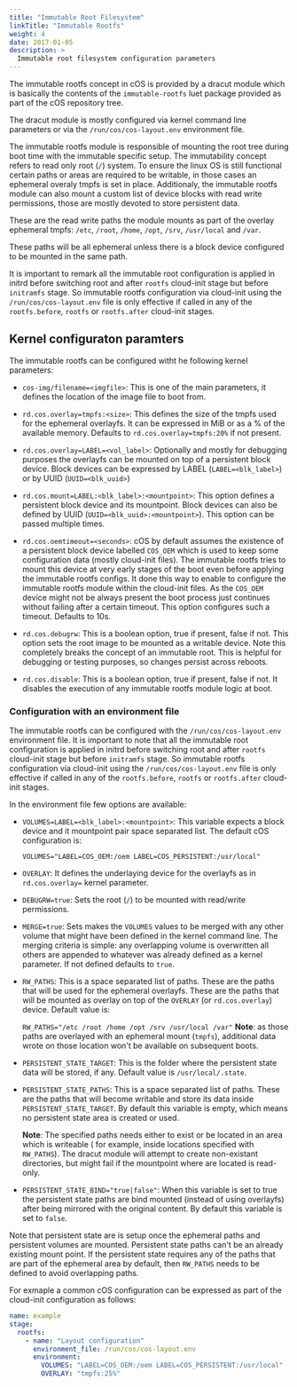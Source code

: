 ```yaml
---
title: "Immutable Root Filesystem"
linkTitle: "Immutable Rootfs"
weight: 4
date: 2017-01-05
description: >
  Immutable root filesystem configuration parameters
---
```


The immutable rootfs concept in cOS is provided by a dracut module which is
basically the contents of the `immutable-rootfs` luet package provided as part
of the cOS repository tree.

The dracut module is mostly configured via kernel command line parameters or
via the `/run/cos/cos-layout.env` environment file.

The immutable rootfs module is responsible of mounting the root tree during 
boot time with the immutable specific setup. The immutability concept refers
to read only root (`/`) system. To ensure the linux OS is still functional
certain paths or areas are required to be writable, in those cases an
ephemeral overaly tmpfs is set in place. Additionaly, the immutable rootfs
module can also mount a custom list of device blocks with read write
permissions, those are mostly devoted to store persistent data.

These are the read write paths the module mounts as part of the overlay
ephemeral tmpfs: `/etc`, `/root`, `/home`, `/opt`, `/srv`, `/usr/local`
and `/var`.

These paths will be all ephemeral unless there is a block device configured
to be mounted in the same path.

It is important to remark all the immutable root configuration is applied
in initrd before switching root and after `rootfs` cloud-init stage but
before `initramfs` stage. So immutable rootfs configuration via cloud-init
using the `/run/cos/cos-layout.env` file is only effective if called in any
of the `rootfs.before`, `rootfs` or `rootfs.after` cloud-init stages.

## Kernel configuraton paramters

The immutable rootfs can be configured witht he following kernel parameters:

* `cos-img/filename=<imgfile>`: This is one of the main parameters, it defines
  the location of the image file to boot from.

* `rd.cos.overlay=tmpfs:<size>`: This defines the size of the tmpfs used for
  the ephemeral overlayfs. It can be expressed in MiB or as a % of the available
  memory. Defaults to `rd.cos.overlay=tmpfs:20%` if not present.

* `rd.cos.overlay=LABEL=<vol_label>`: Optionally and mostly for debugging
  purposes the overlayfs can be mounted on top of a persistent block device.
  Block devices can be expressed by LABEL (`LABEL=<blk_label>`) or by UUID
  (`UUID=<blk_uuid>`)

* `rd.cos.mount=LABEL:<blk_label>:<mountpoint>`: This option defines a
  persistent block device and its mountpoint. Block devices can also be
  defined by UUID (`UUID=<blk_uuid>:<mountpoint>`). This option can be passed
  multiple times.

* `rd.cos.oemtimeout=<seconds>`: cOS by default assumes the existence of a
  persistent block device labelled `COS_OEM` which is used to keep some
  configuration data (mostly cloud-init files). The immutable rootfs tries
  to mount this device at very early stages of the boot even before applying
  the immutable rootfs configs. It done this way to enable to configure the
  immutable rootfs module within the cloud-init files. As the `COS_OEM` device
  might not be always present the boot process just continues without failing
  after a certain timeout. This option configures such a timeout. Defaults to
  10s.

* `rd.cos.debugrw`: This is a boolean option, true if present, false if not.
  This option sets the root image to be mounted as a writable device. Note this
  completely breaks the concept of an immutable root. This is helpful for
  debugging or testing purposes, so changes persist across reboots.

* `rd.cos.disable`: This is a boolean option, true if present, false if not.
  It disables the execution of any immutable rootfs module logic at boot.

### Configuration with an environment file

The immutable rootfs can be configured with the `/run/cos/cos-layout.env`
environment file. It is important to note that all the immutable root
configuration is applied in initrd before switching root and after
`rootfs` cloud-init stage but before `initramfs` stage. So immutable rootfs
configuration via cloud-init using the `/run/cos/cos-layout.env` file is
only effective if called in any of the `rootfs.before`, `rootfs` or
`rootfs.after` cloud-init stages.


In the environment file few options are available:


* `VOLUMES=LABEL=<blk_label>:<mountpoint>`: This variable expects a block device
  and it mountpoint pair space separated list. The default cOS configuration is:

  `VOLUMES="LABEL=COS_OEM:/oem LABEL=COS_PERSISTENT:/usr/local"`
  
* `OVERLAY`: It defines the underlaying device for the overlayfs as in
  `rd.cos.overlay=` kernel parameter.

* `DEBUGRW=true`: Sets the root (`/`) to be mounted with read/write permissions.

* `MERGE=true`: Sets makes the `VOLUMES` values to be merged with any other
  volume that might have been defined in the kernel command line. The merging
  criteria is simple: any overlapping volume is overwritten all others are
  appended to whatever was already defined as a kernel parameter. If not
  defined defaults to `true`.

* `RW_PATHS`: This is a space separated list of paths. These are the paths
  that will be used for the ephemeral overlayfs. These are the paths that
  will be mounted as overlay on top of the `OVERLAY` (or `rd.cos.overlay`)
  device. Default value is:

  `RW_PATHS="/etc /root /home /opt /srv /usr/local /var"`
  **Note**: as those paths are overlayed with an ephemeral mount (`tmpfs`), 
            additional data wrote on those location won't be available on subsequent boots.

* `PERSISTENT_STATE_TARGET`: This is the folder where the persistent state data
  will be stored, if any. Default value is `/usr/local/.state`.

* `PERSISTENT_STATE_PATHS`: This is a space separated list of paths. These are
  the paths that will become writable and store its data inside
  `PERSISTENT_STATE_TARGET`. By default this variable is empty, which means
  no persistent state area is created or used.

  **Note**: The specified paths needs either to exist or be located in an area 
            which is writeable ( for example, inside locations specified with `RW_PATHS`).
            The dracut module will attempt to create non-existant directories, 
            but might fail if the mountpoint where are located is read-only.

* `PERSISTENT_STATE_BIND="true|false"`: When this variable is set to true
  the persistent state paths are bind mounted (instead of using overlayfs)
  after being mirrored with the original content. By default this variable is
  set to `false`.

Note that persistent state are is setup once the ephemeral paths and persistent
volumes are mounted. Persistent state paths can't be an already existing mount
point. If the persistent state requires any of the paths that are part of the
ephemeral area by default, then `RW_PATHS` needs to be defined to avoid
overlapping paths.

For exmaple a common cOS configuration can be expressed as part of the
cloud-init configuration as follows:

```yaml
name: example
stage:
  rootfs:
    - name: "Layout configuration"
      environment_file: /run/cos/cos-layout.env
      environment:
        VOLUMES: "LABEL=COS_OEM:/oem LABEL=COS_PERSISTENT:/usr/local"
        OVERLAY: "tmpfs:25%"
```
